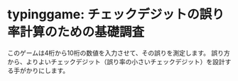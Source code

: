 # typinggame: チェックデジットの誤り率計算のための基礎調査
このゲームは4桁から10桁の数値を入力させて、その誤りを測定します。
誤り方から、よりよいチェックデジット（誤り率の小さいチェックデジット）を設計する手がかりにします。
